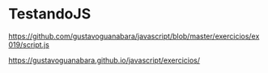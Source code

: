 # TestandoJS


https://github.com/gustavoguanabara/javascript/blob/master/exercicios/ex019/script.js

https://gustavoguanabara.github.io/javascript/exercicios/